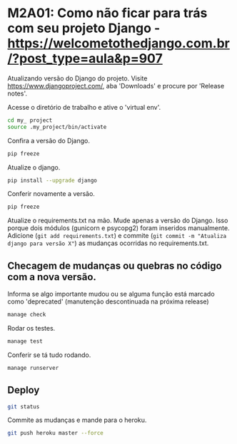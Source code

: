 # M2A01: Como não ficar para trás com seu projeto Django - https://welcometothedjango.com.br/?post_type=aula&p=907

Atualizando versão do Django do projeto. Visite https://www.djangoproject.com/, aba 'Downloads' e procure por 'Release notes'.

Acesse o diretório de trabalho e ative o 'virtual env'.

```bash
cd my_ project
source .my_project/bin/activate
```

Confira a versão do Django.

```bash
pip freeze
```

Atualize o django.

```bash
pip install --upgrade django
```

Conferir novamente a versão.

```bash
pip freeze
```

Atualize o requirements.txt na mão. Mude apenas a versão do Django. Isso porque dois módulos (gunicorn e psycopg2) foram inseridos manualmente. Adicione (`git add requirements.txt`) e commite (`git commit -m "Atualiza django para versão X"`) as mudanças ocorridas no requirements.txt.

## Checagem de mudanças ou quebras no código com a nova versão.

Informa se algo importante mudou ou se alguma função está marcado como 'deprecated' (manutenção descontinuada na próxima release)

```bash
manage check
```

Rodar os testes.

```bash
manage test
```

Conferir se tá tudo rodando.

```bash
manage runserver
```

## Deploy

```bash
git status
```

Commite as mudanças e mande para o heroku.

```bash
git push heroku master --force
```
